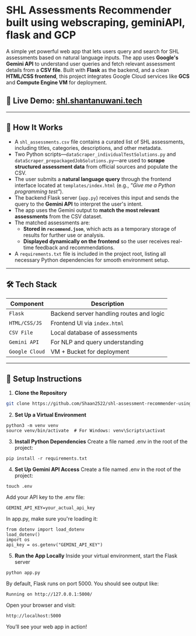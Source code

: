 # SHL Assessments Recommender built using webscraping, geminiAPI, flask and GCP

A simple yet powerful web app that lets users query and search for SHL assessments based on natural language inputs. The app uses **Google's Gemini API** to understand user queries and fetch relevant assessment details from a **CSV file**. Built with **Flask** as the backend, and a clean **HTML/CSS frontend**, this project integrates Google Cloud services like **GCS** and **Compute Engine VM** for deployment.

## 🔗 Live Demo: [shl.shantanuwani.tech](https://shl.shantanuwani.tech)

---

## 🧠 How It Works

- A `shl_assessments.csv` file contains a curated list of SHL assessments, including titles, categories, descriptions, and other metadata.
- Two Python scripts—`dataScraper_individualTestSolutions.py` and `dataScraper_prepackagedJobSolutions.py`—are used to **scrape structured assessment data** from official sources and populate the CSV.
- The user submits a **natural language query** through the frontend interface located at `templates/index.html` (e.g., _"Give me a Python programming test"_).
- The backend Flask server (`app.py`) receives this input and sends the query to the **Gemini API** to interpret the user's intent.
- The app uses the Gemini output to **match the most relevant assessments** from the CSV dataset.
- The matched assessments are:
  - **Stored in `recommend.json`**, which acts as a temporary storage of results for further use or analysis.
  - **Displayed dynamically on the frontend** so the user receives real-time feedback and recommendations.
- A `requirements.txt` file is included in the project root, listing all necessary Python dependencies for smooth environment setup.

---

## 🛠 Tech Stack

| Component        | Description                                |
|------------------|--------------------------------------------|
| `Flask`          | Backend server handling routes and logic   |
| `HTML/CSS/JS`    | Frontend UI via `index.html`               |
| `CSV File`       | Local database of assessments              |
| `Gemini API`     | For NLP and query understanding            |
| `Google Cloud`   | VM + Bucket for deployment                 |

---

## 🚀 Setup Instructions

1. **Clone the Repository**

```bash
git clone https://github.com/Shaan2522/shl-assessment-recommender-using-webscraping-geminiAPI-flask-GCP
```

2. **Set Up a Virtual Environment**
```
python3 -m venv venv
source venv/bin/activate  # For Windows: venv\Scripts\activat
```

3. **Install Python Dependencies**
Create a file named .env in the root of the project:
```
pip install -r requirements.txt
```

4. **Set Up Gemini API Access**
Create a file named .env in the root of the project:
```
touch .env
```
Add your API key to the .env file:
```
GEMINI_API_KEY=your_actual_api_key
```
In app.py, make sure you're loading it:
```
from dotenv import load_dotenv
load_dotenv()
import os
api_key = os.getenv("GEMINI_API_KEY")
```

5. **Run the App Locally**
Inside your virtual environment, start the Flask server
```
python app.py
```
By default, Flask runs on port 5000. You should see output like:
```
Running on http://127.0.0.1:5000/
```
Open your browser and visit:
```
http://localhost:5000
```
You’ll see your web app in action!
